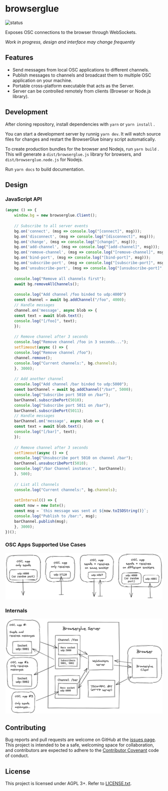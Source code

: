# browserglue

![status](https://github.com/munshkr/browserglue/actions/workflows/main.yml/badge.svg)

Exposes OSC connections to the browser through WebSockets.

*Work in progress, design and interface may change frequently*

## Features

* Send messages from local OSC applications to different channels.
* Publish messages to channels and broadcast them to multiple OSC application on your machine.
* Portable cross-platform executable that acts as the Server.
* Server can be controlled remotely from clients (Browser or Node.js library).

## Development

After cloning repository, install dependencies with `yarn` or `yarn install` .

You can start a development server by runnig `yarn dev`. It will watch source
files for changes and restart the BrowserGlue binary script automatically.

To create production bundles for the browser and Nodejs, run `yarn build` .
This will generate a `dist/browserglue.js` library for browsers, and
`dist/browserglue.node.js` for Nodejs.

Run `yarn docs` to build documentation.

## Design

### JavaScript API

```javascript
(async () => {
    window.bg = new browserglue.Client();

    // Subscribe to all server events
    bg.on('connect', (msg => console.log("[connect]", msg)));
    bg.on('disconnect', (msg => console.log("[disconnect]", msg)));
    bg.on('change', (msg => console.log("[change]", msg)));
    bg.on('add-channel', (msg => console.log("[add-channel]", msg)));
    bg.on('remove-channel', (msg => console.log("[remove-channel]", msg)));
    bg.on('bind-port', (msg => console.log("[bind-port]", msg)));
    bg.on('subscribe-port', (msg => console.log("[subscribe-port]", msg)));
    bg.on('unsubscribe-port', (msg => console.log("[unsubscribe-port]", msg)));

    console.log("Remove all channels first");
    await bg.removeAllChannels();

    console.log("Add channel /foo binded to udp:4000")
    const channel = await bg.addChannel("/foo", 4000);
    // Handle messages
    channel.on('message', async blob => {
	const text = await blob.text();
	console.log("[/foo]", text);
    });

    // Remove channel after 3 seconds
    console.log("Remove channel /foo in 3 seconds...");
    setTimeout(async () => {
	console.log("Remove channel /foo");
	channel.remove();
	console.log("Current channels:", bg.channels);
    }, 3000);

    // Add another channel
    console.log("Add channel /bar binded to udp:5000");
    const barChannel = await bg.addChannel("/bar", 5000);
    console.log("Subscribe port 5010 on /bar");
    barChannel.subscribePort(5010);
    console.log("Subscribe port 5011 on /bar");
    barChannel.subscribePort(5011);
    // Handle messages
    barChannel.on('message', async blob => {
	const text = await blob.text();
	console.log("[/bar]", text);
    });

    // Remove channel after 3 seconds
    setTimeout(async () => {
	console.log("Unsubscribe port 5010 on channel /bar");
	barChannel.unsubscribePort(5010);
	console.log("/bar Channel instance:", barChannel);
    }, 500);

    // List all channels
    console.log("Current channels:", bg.channels);

    setInterval(() => {
	const now = new Date();
	const msg = `this message was sent at ${now.toISOString()}`;
	console.log("Publish to /bar:", msg);
	barChannel.publish(msg);
    }, 3000);
})();
```

### OSC Apps Supported Use Cases

![Diagram: OSC Apps Use Cases](media/osc-apps.png)

### Internals

![Diagram: Internals](media/internals.png)

## Contributing

Bug reports and pull requests are welcome on GitHub at the [issues
page](https://github.com/munshkr/browserglue). This project is intended to be a
safe, welcoming space for collaboration, and contributors are expected to
adhere to the [Contributor Covenant](http://contributor-covenant.org) code of
conduct.

## License

This project is licensed under AGPL 3+. Refer to [LICENSE.txt](LICENSE.txt).
